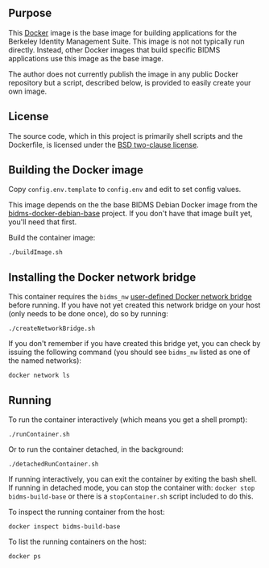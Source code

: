 ## Purpose

This [Docker](http://www.docker.com/) image is the base image for building
applications for the Berkeley Identity Management Suite.  This image is not
not typically run directly.  Instead, other Docker images that build
specific BIDMS applications use this image as the base image.

The author does not currently publish the image in any public Docker
repository but a script, described below, is provided to easily create your
own image.

## License

The source code, which in this project is primarily shell scripts and the
Dockerfile, is licensed under the [BSD two-clause license](LICENSE.txt).

## Building the Docker image

Copy `config.env.template` to `config.env` and edit to set config values.

This image depends on the the base BIDMS Debian Docker image from the
[bidms-docker-debian-base](http://www.github.com/calnet-oss/bidms-docker-debian-base)
project.  If you don't have that image built yet, you'll need that first.

Build the container image:
```
./buildImage.sh
```

## Installing the Docker network bridge

This container requires the `bidms_nw` [user-defined Docker network
bridge](https://docs.docker.com/engine/userguide/networking/#bridge-networks)
before running.  If you have not yet created this network bridge on your
host (only needs to be done once), do so by running:
```
./createNetworkBridge.sh
```

If you don't remember if you have created this bridge yet, you can check by
issuing the following command (you should see `bidms_nw` listed as one of
the named networks):
```
docker network ls
```

## Running

To run the container interactively (which means you get a shell prompt):
```
./runContainer.sh
```

Or to run the container detached, in the background:
```
./detachedRunContainer.sh
```

If running interactively, you can exit the container by exiting the bash
shell.  If running in detached mode, you can stop the container with:
`docker stop bidms-build-base` or there is a `stopContainer.sh` script
included to do this.

To inspect the running container from the host:
```
docker inspect bidms-build-base
```

To list the running containers on the host:
```
docker ps
```
